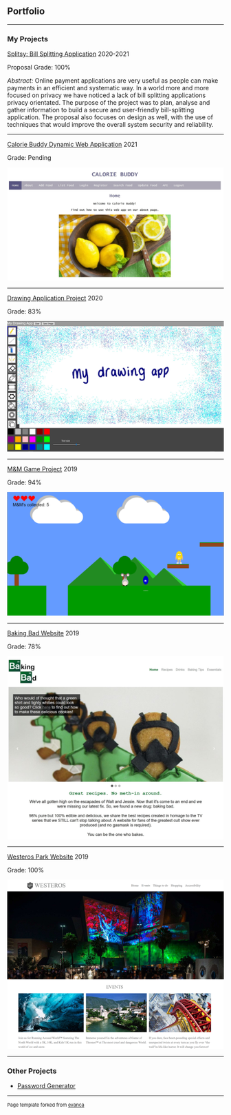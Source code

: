 ## Portfolio

---

### My Projects

[Splitsy: Bill Splitting Application](/splitsy)
2020-2021

Proposal Grade: 100%

*Abstract:* Online payment applications are very useful as people can make payments in an efficient and systematic way. In a world more and more focused on privacy we have noticed a lack of bill splitting applications privacy orientated. The purpose of the project was to plan, analyse and gather information to build a secure and user-friendly bill-splitting application. The proposal also focuses on design as well, with the use of techniques that would improve the overall system security and reliability.

---

[Calorie Buddy Dynamic Web Application](/calorie_buddy)
2021

Grade: Pending

<img src="images/calorieBuddy-coverImage.jpg"/>

---

[Drawing Application Project](/drawing_app)
2020

Grade: 83%

<img src="images/drawingApp-coverImage.jpg"/>

---
[M&M Game Project](/m&m_game)
2019

Grade: 94%

<img src="images/m&mGame-coverImage.png"/>

---
[Baking Bad Website](/baking_bad)
2019

Grade: 78%

<img src="images/bakingBad-coverImage.jpg?raw=true"/>

---
[Westeros Park Website](/westerosPark)
2019

Grade: 100%

<img src="images/Westeros-coverImage.png?raw=true"/>

---

### Other Projects 

- [Password Generator](https://github.com/ysmnpksy/passwordGenerator)

---
<p style="font-size:11px">Page template forked from <a href="https://github.com/evanca/quick-portfolio">evanca</a></p>
<!-- Remove above link if you don't want to attibute -->
